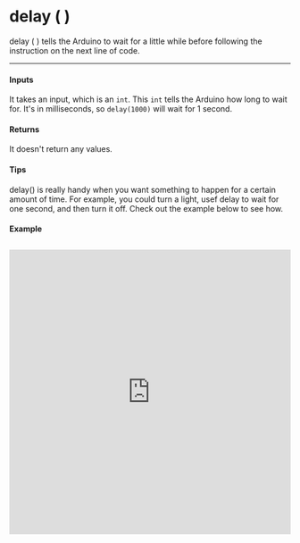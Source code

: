 # delay ( )

delay ( ) tells the Arduino to wait for a little while before following the instruction on the next line of code.

***

#### Inputs
It takes an input, which is an `int`. This `int` tells the Arduino how long to wait for. It's in milliseconds, so `delay(1000)` will wait for 1 second.

#### Returns
It doesn't return any values.

#### Tips
delay() is really handy when you want something to happen for a certain amount of time. For example, you could turn a light, usef delay to wait for one second, and then turn it off. Check out the example below to see how.

#### Example

<iframe style="height: 510px; width: 100%; margin: 10px 0 10px;" allowTransparency="true" src="https://codebender.cc/embed/sketch:90338" frameborder="0"></iframe>
